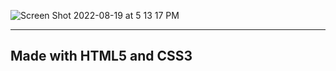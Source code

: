 ![Screen Shot 2022-08-19 at 5 13 17 PM](https://user-images.githubusercontent.com/101376127/185714009-44e4fcd8-c6be-4386-9aeb-85aa1d3f75e6.png)

---

## Made with HTML5 and CSS3
